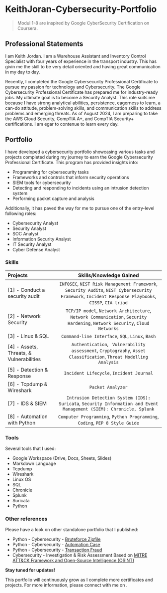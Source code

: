 # KeithJoran-Cybersecurity-Portfolio
> Modul 1-8 are inspired by Google CyberSecurity Certification on Coursera. 

## Professional Statements
I am Keith Jordan. I am a Warehouse Assistant and Inventory Control Specialist with four years of experience in the transport industry. This has givin me the skill to be very detail oriented and having great communication in my day to day.  

Recently, I completed the Google Cybersecurity Professional Certificate to pursue my passion for technology and Cybersecurity. The Google Cybersecurity Professional Certificate has prepared me for industry-ready jobs. My ultimate goal is to become a Security Analyst. This role suits me because I have strong analytical abilities, persistence, eagerness to learn, a can-do attitude, problem-solving skills, and communication skills to address problems and emerging threats. As of August 2024, I am preparing to take the AWS Cloud Security, CompTIA A+, and CompTIA Security+ certifications. I am egar to contenue to learn every day. 

## Portfolio

I have developed a cybersecurity portfolio showcasing various tasks and projects completed during my journey to earn the Google Cybersecurity Professional Certificate. This program has provided insights into:
* Programming for cybersecurity tasks
* Frameworks and controls that inform security operations
* SIEM tools for cybersecurity
* Detecting and responding to incidents using an intrusion detection system
* Performing packet capture and analysis

Additionally, it has paved the way for me to pursue one of the entry-level following roles:
* Cybersecurity Analyst
* Security Analyst
* SOC Analyst
* Information Security Analyst
* IT Security Analyst
* Cyber Defense Analyst

### Skills  
| Projects | Skills/Knowledge Gained | 
| :--- |:---:|
| [1] - Conduct a security audit | `INFOSEC`, `NIST Risk Management Framework`, `Security Audits`, `NIST Cybersecurity Framework`, `Incident Response Playbooks`, `CISSP`, `CIA triad` |
| [2] - Network Security | `TCP/IP model`,  `Network Architecture`, `Network Communication`, `Security Hardening`, `Network Security`, `Cloud Networks` | 
| [3] - Linux & SQL | `Command-line Interface`, `SQL`, `Linux`, `Bash` | 
| [4] - Assets, Threats, & Vulnerabilities | `Authentication`, ` Vulnerability assessment`, `Cryptography`, `Asset Classification`, `Threat Modelling Analysis`|
| [5] - Detection & Response | `Incident Lifecycle`, `Incident Journal` |
| [6] - Tcpdump & Wireshark | `Packet Analyzer` | 
| [7] - IDS & SIEM | `Intrusion Detection System (IDS): Suricata`, `Security Information and Event Management (SIEM): Chronicle, Splunk` |
| [8] - Automation with Python | `Computer Programming`, `Python Programming`, `Coding`, `PEP 8 Style Guide`| 

### Tools 
Several tools that I used: 
* Google Workspace (Drive, Docs, Sheets, Slides)
* Markdown Language 
* Tcpdump
* Wireshark
* Linux OS
* SQL
* Chronicle
* Splunk
* Suricata
* Python 

### Other references 
Please have a look on other standalone portfolio that I published: 
* Python - Cybersecurity - [Bruteforce Zipfile](https://github.com/Kwangsa19/Python-Cybersecurity-Bruteforce-zipfile)
* Python - Cybersecurity - [Automation Case](https://github.com/Kwangsa19/Python-Cybersecurity-Automation-Case)
* Python - Cybersecurity - [Transaction Fraud](https://github.com/Kwangsa19/Python-Cybersecurity-Transaction-Fraud) 
* Cybersecurity - Investigation & Risk Assessment Based on [MITRE ATT&CK Framework and Open-Source Intelligence (OSINT)](https://github.com/Kwangsa19/Cybersecurity-Investigation-Risk-Report)

**Stay tuned for updates!**

This portfolio will continuously grow as I complete more certificates and projects.
For more information, please connect with me on .
